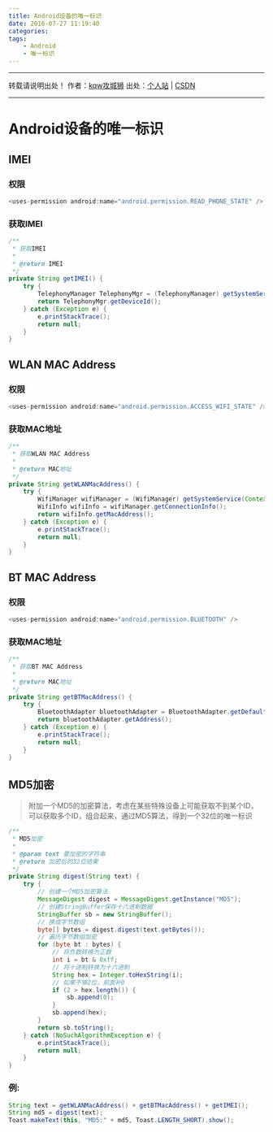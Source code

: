 ```yaml
---
title: Android设备的唯一标识
date: 2016-07-27 11:19:40
categories: 
tags: 
	- Android
	- 唯一标识
---
```


---
转载请说明出处！
作者：[kqw攻城狮](http://kongqw.github.io/about/index.html)
出处：[个人站](http://kongqw.github.io) | [CSDN](http://blog.csdn.net/q4878802/)

---

# Android设备的唯一标识

## IMEI

### 权限

``` java
<uses-permission android:name="android.permission.READ_PHONE_STATE" />
```

### 获取IMEI

``` java
/**
 * 获取IMEI
 *
 * @return IMEI
 */
private String getIMEI() {
    try {
        TelephonyManager TelephonyMgr = (TelephonyManager) getSystemService(TELEPHONY_SERVICE);
        return TelephonyMgr.getDeviceId();
    } catch (Exception e) {
        e.printStackTrace();
        return null;
    }
}
```


## WLAN MAC Address

### 权限
	
``` java
<uses-permission android:name="android.permission.ACCESS_WIFI_STATE" />
```

### 获取MAC地址

``` java
/**
 * 获取WLAN MAC Address
 *
 * @return MAC地址
 */
private String getWLANMacAddress() {
    try {
        WifiManager wifiManager = (WifiManager) getSystemService(Context.WIFI_SERVICE);
        WifiInfo wifiInfo = wifiManager.getConnectionInfo();
        return wifiInfo.getMacAddress();
    } catch (Exception e) {
        e.printStackTrace();
        return null;
    }
}
```



## BT MAC Address

### 权限
	
``` java
<uses-permission android:name="android.permission.BLUETOOTH" />
```

### 获取MAC地址

``` java
/**
 * 获取BT MAC Address
 *
 * @return MAC地址
 */
private String getBTMacAddress() {
    try {
        BluetoothAdapter bluetoothAdapter = BluetoothAdapter.getDefaultAdapter();
        return bluetoothAdapter.getAddress();
    } catch (Exception e) {
        e.printStackTrace();
        return null;
    }
}
```


## MD5加密

> 附加一个MD5的加密算法，考虑在某些特殊设备上可能获取不到某个ID，可以获取多个ID，组合起来，通过MD5算法，得到一个32位的唯一标识

``` java
/**
 * MD5加密
 *
 * @param text 要加密的字符串
 * @return 加密后的32位结果
 */
private String digest(String text) {
    try {
        // 创建一个MD5加密算法
        MessageDigest digest = MessageDigest.getInstance("MD5");
        // 创建StringBuffer保存十六进制数据
        StringBuffer sb = new StringBuffer();
        // 换成字节数组
        byte[] bytes = digest.digest(text.getBytes());
        // 遍历字节数组加密
        for (byte bt : bytes) {
            // 将负数转换为正数
            int i = bt & 0xff;
            // 将十进制转换为十六进制
            String hex = Integer.toHexString(i);
            // 如果不够2位，前面补0
            if (2 > hex.length()) {
                sb.append(0);
            }
            sb.append(hex);
        }
        return sb.toString();
    } catch (NoSuchAlgorithmException e) {
        e.printStackTrace();
        return null;
    }
}
```

### 例:

``` java
String text = getWLANMacAddress() + getBTMacAddress() + getIMEI();
String md5 = digest(text);
Toast.makeText(this, "MD5:" + md5, Toast.LENGTH_SHORT).show();
```